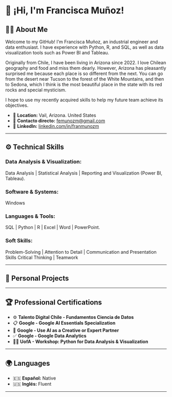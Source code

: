 # 👋 ¡Hi, I'm Francisca Muñoz!

## 👨‍💻 About Me

Welcome to my GitHub! I'm Francisca Muñoz, an industrial engineer and data enthusiast. I have experience with Python, R, and SQL, as well as data visualization tools such as Power BI and Tableau.

Originally from Chile, I have been living in Arizona since 2022. I love Chilean geography and food and miss them dearly. However, Arizona has pleasantly surprised me because each place is so different from the next. You can go from the desert near Tucson to the forest of the White Mountains, and then to Sedona, which I think is the most beautiful place in the state with its red rocks and special mysticism.

I hope to use my recently acquired skills to help my future team achieve its objectives.

- 📍 **Location:** Vail, Arizona. United States  
- 📩 **Contacto directo:** femunozm@gmail.com
- 💼 **LinkedIn:** [linkedin.com/in/franmunozm](https://www.linkedin.com/in/franmunozm/)

---

## ⚙️ Technical Skills

### Data Analysis & Visualization: 
  Data Analysis   |   Statistical Analysis   |   Reporting and Visualization (Power BI, Tableau).

### Software & Systems:
  Windows

### Languages & Tools: 
  SQL  |  Python  |  R  |  Excel  |  Word  |  PowerPoint.

### Soft Skills: 
  Problem-Solving  |  Attention to Detail  |  Communication and Presentation Skills
  Critical Thinking  |  Teamwork

---

## 🚀 Personal Projects


---

## 🏆 Professional Certifications

- ⚙️ **Talento Digital Chile - Fundamentos Ciencia de Datos**
- 📋 **Google - Google AI Essentials Specialization**
- 🧠 **Google - Use AI as a Creative or Expert Partner**  
- ✅ **Google - Google Data Analytics**  
- 👨‍💻 **UofA - Workshop: Python for Data Analysis & Visualization**  

---

## 🌍 Languages

- 🇪🇸 **Español:** Native  
- 🇺🇸 **Inglés:** Fluent 

---
